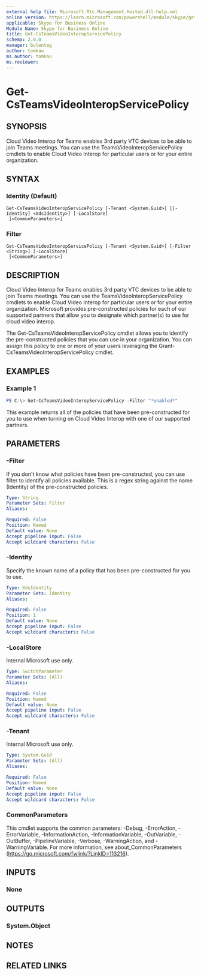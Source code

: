 ```yaml
---
external help file: Microsoft.Rtc.Management.Hosted.dll-help.xml
online version: https://learn.microsoft.com/powershell/module/skype/get-csteamsvideointeropservicepolicy
applicable: Skype for Business Online
Module Name: Skype for Business Online
title: Get-CsTeamsVideoInteropServicePolicy
schema: 2.0.0
manager: bulenteg
author: tomkau
ms.author: tomkau
ms.reviewer:
---
```


# Get-CsTeamsVideoInteropServicePolicy

## SYNOPSIS

Cloud Video Interop for Teams enables 3rd party VTC devices to be able to join Teams meetings.  You can use the TeamsVideoInteropServicePolicy cmdlets to enable Cloud Video Interop for particular users or for your entire organization.

## SYNTAX

### Identity (Default)
```
Get-CsTeamsVideoInteropServicePolicy [-Tenant <System.Guid>] [[-Identity] <XdsIdentity>] [-LocalStore]
 [<CommonParameters>]
```

### Filter
```
Get-CsTeamsVideoInteropServicePolicy [-Tenant <System.Guid>] [-Filter <String>] [-LocalStore]
 [<CommonParameters>]
```

## DESCRIPTION
Cloud Video Interop for Teams enables 3rd party VTC devices to be able to join Teams meetings.  You can use the TeamsVideoInteropServicePolicy cmdlets to enable Cloud Video Interop for particular users or for your entire organization.  Microsoft provides pre-constructed policies for each of our supported partners that allow you to designate which partner(s) to use for cloud video interop.  

The Get-CsTeamsVideoInteropServicePolicy cmdlet allows you to identify the pre-constructed policies that you can use in your organization.  You can assign this policy to one or more of your users leveraging the Grant-CsTeamsVideoInteropServicePolicy cmdlet.

## EXAMPLES

### Example 1
```powershell
PS C:\> Get-CsTeamsVideoInteropServicePolicy -Filter "*enabled*"
```

This example returns all of the policies that have been pre-constructed for you to use when turning on Cloud Video Interop with one of our supported partners.

## PARAMETERS

### -Filter
If you don't know what policies have been pre-constructed, you can use filter to identify all policies available.  This is a regex string against the name (Identity) of the pre-constructed policies.

```yaml
Type: String
Parameter Sets: Filter
Aliases:

Required: False
Position: Named
Default value: None
Accept pipeline input: False
Accept wildcard characters: False
```

### -Identity
Specify the known name of a policy that has been pre-constructed for you to use.

```yaml
Type: XdsIdentity
Parameter Sets: Identity
Aliases:

Required: False
Position: 1
Default value: None
Accept pipeline input: False
Accept wildcard characters: False
```

### -LocalStore
Internal Microsoft use only.

```yaml
Type: SwitchParameter
Parameter Sets: (All)
Aliases:

Required: False
Position: Named
Default value: None
Accept pipeline input: False
Accept wildcard characters: False
```

### -Tenant
Internal Microsoft use only.

```yaml
Type: System.Guid
Parameter Sets: (All)
Aliases:

Required: False
Position: Named
Default value: None
Accept pipeline input: False
Accept wildcard characters: False
```

### CommonParameters
This cmdlet supports the common parameters: -Debug, -ErrorAction, -ErrorVariable, -InformationAction, -InformationVariable, -OutVariable, -OutBuffer, -PipelineVariable, -Verbose, -WarningAction, and -WarningVariable.
For more information, see about_CommonParameters (https://go.microsoft.com/fwlink/?LinkID=113216).

## INPUTS

### None


## OUTPUTS

### System.Object

## NOTES

## RELATED LINKS
